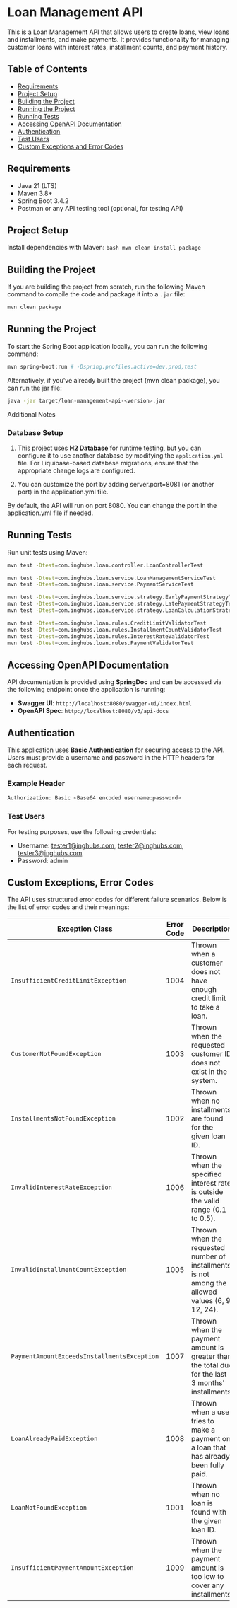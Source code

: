 # Loan Management API

This is a Loan Management API that allows users to create loans, view loans and installments, and make payments. 
It provides functionality for managing customer loans with interest rates, installment counts, and payment history.

## Table of Contents

- [Requirements](#requirements)
- [Project Setup](#project-setup)
- [Building the Project](#building-the-project)
- [Running the Project](#running-the-project)
- [Running Tests](#running-tests) 
- [Accessing OpenAPI Documentation](#accessing-openapi-documentation)
- [Authentication](#authentication)
- [Test Users](#test-users)
- [Custom Exceptions and Error Codes](#custom-exceptions-and-error-codes)
  
## Requirements

- Java 21 (LTS)
- Maven 3.8+
- Spring Boot 3.4.2
- Postman or any API testing tool (optional, for testing API)

## Project Setup

Install dependencies with Maven:
    ```bash
    mvn clean install package
    ```

## Building the Project

If you are building the project from scratch, run the following Maven command to compile the code and package it into
a `.jar` file:

```bash
mvn clean package
```

## Running the Project

To start the Spring Boot application locally, you can run the following command:

```bash
mvn spring-boot:run # -Dspring.profiles.active=dev,prod,test
```

Alternatively, if you've already built the project (mvn clean package), you can run the jar file:

```bash
java -jar target/loan-management-api-<version>.jar
```
Additional Notes

### Database Setup

1. This project uses **H2 Database** for runtime testing, but you can configure it to use another database by modifying the `application.yml` file.
   For Liquibase-based database migrations, ensure that the appropriate change logs are configured.

2. You can customize the port by adding server.port=8081 (or another port) in the application.yml file.

By default, the API will run on port 8080. You can change the port in the application.yml file if needed.

## Running Tests

Run unit tests using Maven:

```bash
mvn test -Dtest=com.inghubs.loan.controller.LoanControllerTest

mvn test -Dtest=com.inghubs.loan.service.LoanManagementServiceTest
mvn test -Dtest=com.inghubs.loan.service.PaymentServiceTest

mvn test -Dtest=com.inghubs.loan.service.strategy.EarlyPaymentStrategyTest
mvn test -Dtest=com.inghubs.loan.service.strategy.LatePaymentStrategyTest
mvn test -Dtest=com.inghubs.loan.service.strategy.LoanCalculationStrategyTest

mvn test -Dtest=com.inghubs.loan.rules.CreditLimitValidatorTest
mvn test -Dtest=com.inghubs.loan.rules.InstallmentCountValidatorTest
mvn test -Dtest=com.inghubs.loan.rules.InterestRateValidatorTest
mvn test -Dtest=com.inghubs.loan.rules.PaymentValidatorTest
```

## Accessing OpenAPI Documentation

API documentation is provided using **SpringDoc** and can be accessed via the following endpoint once the application is running:

- **Swagger UI**: `http://localhost:8080/swagger-ui/index.html`
- **OpenAPI Spec**: `http://localhost:8080/v3/api-docs`

## Authentication
This application uses **Basic Authentication** for securing access to the API. Users must provide a username and password in the HTTP headers for each request.

### Example Header

```bash
Authorization: Basic <Base64 encoded username:password>
```
### Test Users

For testing purposes, use the following credentials:

- Username: tester1@inghubs.com, tester2@inghubs.com, tester3@inghubs.com
- Password: admin

## Custom Exceptions, Error Codes

The API uses structured error codes for different failure scenarios. Below is the list of error codes and their meanings:

| Exception Class | Error Code | Description |
|----------------|-----------|-------------|
| `InsufficientCreditLimitException` | 1004 | Thrown when a customer does not have enough credit limit to take a loan. |
| `CustomerNotFoundException` | 1003 | Thrown when the requested customer ID does not exist in the system. |
| `InstallmentsNotFoundException` | 1002 | Thrown when no installments are found for the given loan ID. |
| `InvalidInterestRateException` | 1006 | Thrown when the specified interest rate is outside the valid range (0.1 to 0.5). |
| `InvalidInstallmentCountException` | 1005 | Thrown when the requested number of installments is not among the allowed values (6, 9, 12, 24). |
| `PaymentAmountExceedsInstallmentsException` | 1007 | Thrown when the payment amount is greater than the total due for the last 3 months' installments. |
| `LoanAlreadyPaidException` | 1008 | Thrown when a user tries to make a payment on a loan that has already been fully paid. |
| `LoanNotFoundException` | 1001 | Thrown when no loan is found with the given loan ID. |
| `InsufficientPaymentAmountException` | 1009 | Thrown when the payment amount is too low to cover any installments. |
